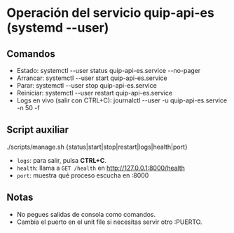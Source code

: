 # Operación del servicio quip-api-es (systemd --user)

## Comandos
- Estado:
  systemctl --user status quip-api-es.service --no-pager
- Arrancar:
  systemctl --user start quip-api-es.service
- Parar:
  systemctl --user stop quip-api-es.service
- Reiniciar:
  systemctl --user restart quip-api-es.service
- Logs en vivo (salir con CTRL+C):
  journalctl --user -u quip-api-es.service -n 50 -f

## Script auxiliar
./scripts/manage.sh {status|start|stop|restart|logs|health|port}

- `logs`: para salir, pulsa **CTRL+C**.
- `health`: llama a `GET /health` en http://127.0.0.1:8000/health
- `port`: muestra qué proceso escucha en :8000

## Notas
- No pegues salidas de consola como comandos.
- Cambia el puerto en el unit file si necesitas servir otro :PUERTO.

